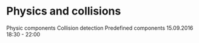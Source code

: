 # Physics and collisions

Physic components
Collision detection
Predefined components
15.09.2016 18:30 - 22:00
